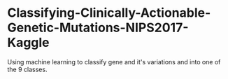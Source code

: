 # Classifying-Clinically-Actionable-Genetic-Mutations-NIPS2017-Kaggle

Using machine learning to classify gene and it's variations and into one of the 9 classes.
